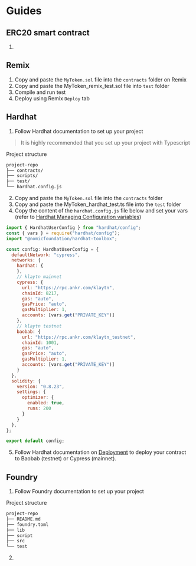 # Guides

## ERC20 smart contract
1. 

## Remix
1. Copy and paste the `MyToken.sol` file into the `contracts` folder on Remix
2. Copy and paste the MyToken_remix_test.sol file into `test` folder
3. Compile and run test
4. Deploy using Remix `Deploy` tab

## Hardhat
1. Follow Hardhat documentation to set up your project
> It is highly recommended that you set up your project with Typescript

Project structure
```bash
project-repo  
├── contracts/
├── scripts/
├── test/
└── hardhat.config.js
```

2. Copy and paste the `MyToken.sol` file into the `contracts` folder
3. Copy and paste the MyToken_hardhat_test.ts file into the `test` folder
4. Copy the content of the `hardhat.config.js` file below and set your vars (refer to [Hardhat Managing Configuration variables](https://hardhat.org/hardhat-runner/docs/guides/configuration-variables#managing-configuration-variables))
```js
import { HardhatUserConfig } from "hardhat/config";
const { vars } = require("hardhat/config");
import "@nomicfoundation/hardhat-toolbox";

const config: HardhatUserConfig = {
  defaultNetwork: "cypress",
  networks: {
    hardhat: {
    },
    // klaytn mainnet
    cypress: {
      url: "https://rpc.ankr.com/klaytn",
      chainId: 8217,
      gas: "auto",
      gasPrice: "auto",
      gasMultiplier: 1,
      accounts: [vars.get("PRIVATE_KEY")]
    },
    // klaytn testnet
    baobab: {
      url: "https://rpc.ankr.com/klaytn_testnet",
      chainId: 1001,
      gas: "auto",
      gasPrice: "auto",
      gasMultiplier: 1,
      accounts: [vars.get("PRIVATE_KEY")]
    }
  },
  solidity: {
    version: "0.8.23",
    settings: {
      optimizer: {
        enabled: true,
        runs: 200
      }
    }
  },
};

export default config;
```
5. Follow Hardhat documentation on [Deployment](https://hardhat.org/hardhat-runner/docs/guides/deploying) to deploy your contract to Baobab (testnet) or Cypress (mainnet).

## Foundry
1. Follow Foundry documentation to set up your project

Project structure
```bash
project-repo
├── README.md
├── foundry.toml
├── lib
├── script
├── src
└── test
```
2. 